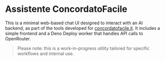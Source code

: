 # Assistente ConcordatoFacile

This is a minimal web-based chat UI designed to interact with an AI backend, as part of the tools developed for [concordatofacile.it](https://concordatofacile.it).
It includes a simple frontend and a Deno Deploy worker that handles API calls to OpenRouter.

> Please note: this is a work-in-progress utility tailored for specific workflows and internal use.
